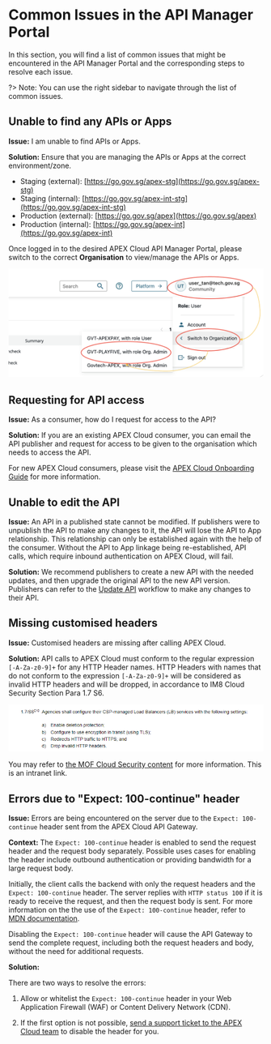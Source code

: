 # Common Issues in the API Manager Portal

In this section, you will find a list of common issues that might be encountered in the API Manager Portal and the corresponding steps to resolve each issue. 

?> Note: You can use the right sidebar to navigate through the list of common issues.

## Unable to find any APIs or Apps

**Issue:**  I am unable to find APIs or Apps.

**Solution:** Ensure that you are managing the APIs or Apps at the correct environment/zone.

- Staging (external): [https://go.gov.sg/apex-stg](https://go.gov.sg/apex-stg)
- Staging (internal): [https://go.gov.sg/apex-int-stg](https://go.gov.sg/apex-int-stg)
- Production (external): [https://go.gov.sg/apex](https://go.gov.sg/apex)
- Production (internal): [https://go.gov.sg/apex-int](https://go.gov.sg/apex-int)

Once logged in to the desired APEX Cloud API Manager Portal, please switch to the correct **Organisation** to view/manage the APIs or Apps.

![Image](./image/docs-home-chng-org.png)


## Requesting for API access

**Issue:** As a consumer, how do I request for access to the API?

**Solution:** If you are an existing APEX Cloud consumer, you can email the API publisher and request for access to be given to the organisation which needs to access the API.

For new APEX Cloud consumers, please visit the [APEX Cloud Onboarding Guide](https://docs.developer.tech.gov.sg/docs/apex-cloud-onboarding/) for more information.



## Unable to edit the API

**Issue:** An API in a published state cannot be modified. If publishers were to unpublish the API to make any changes to it, the API will lose the API to App relationship. This relationship can only be established again with the help of the consumer.  Without the API to App linkage being re-established,  API calls, which require inbound authentication on APEX Cloud, will fail.

**Solution:** We recommend publishers to create a new API with the needed updates, and then upgrade the original API to the new API version. Publishers can refer to the [Update API](https://docs.developer.tech.gov.sg/docs/apex-cloud-user-guide/docs/publisher/update-api) workflow to make any changes to their API.

## Missing customised headers

**Issue:** Customised headers are missing after calling APEX Cloud.

**Solution:** API calls to APEX Cloud must conform to the regular expression `[-A-Za-z0-9]+` for any HTTP Header names. HTTP Headers with names that do not conform to the expression `[-A-Za-z0-9]+` will be considered as invalid HTTP headers and will be dropped, in accordance to IM8 Cloud Security Section Para 1.7 S6.

![Image](./image/im8-header.png)

You may refer to [the MOF Cloud Security content](https://intranet.mof.gov.sg/portal/IM/Themes/IT-Management/Cloud/Topics/Cloud-Security.aspx) for more information. This is an intranet link.

## Errors due to "Expect: 100-continue" header 

**Issue:** Errors are being encountered on the server due to the `Expect: 100-continue` header sent from the APEX Cloud API Gateway.

**Context:** The `Expect: 100-continue` header is enabled to send the request header and the request body separately. Possible uses cases for enabling the header include outbound authentication or providing bandwidth for a large request body.

Initially, the client calls the backend with only the request headers and the `Expect: 100-continue` header.  The server replies with `HTTP status 100` if it is ready to receive the request, and then the request body is sent. For more information on the the use of the `Expect: 100-continue` header, refer to [MDN documentation](https://developer.mozilla.org/en-US/docs/Web/HTTP/Headers/Expect).


Disabling the `Expect: 100-continue` header will cause the API Gateway to send the complete request, including both the request headers and body, without the need for additional requests. 

**Solution:** 

There are two ways to resolve the errors:

1. Allow or whitelist the `Expect: 100-continue` header in your Web Application Firewall (WAF) or Content Delivery Network (CDN).

2. If the first option is not possible, [send a support ticket to the APEX Cloud team](https://form.gov.sg/63e0b55427939600132e0d5f) to disable the header for you.